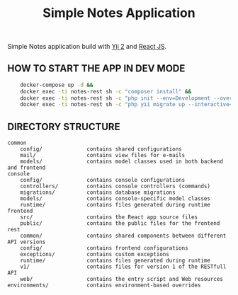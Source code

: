 <p align="center">
    <h1 align="center">Simple Notes Application</h1>
    <br>
</p>

Simple Notes application build with [Yii 2](http://www.yiiframework.com/) and [React JS](https://reactjs.org).

HOW TO START THE APP IN DEV MODE
-------------------

```bash
    docker-compose up -d &&
    docker exec -ti notes-rest sh -c "composer install" &&
    docker exec -ti notes-rest sh -c "php init --env=Development --overwrite=all" &&
    docker exec -ti notes-rest sh -c "php yii migrate up --interactive=0"
```

DIRECTORY STRUCTURE
-------------------

```
common
    config/              contains shared configurations
    mail/                contains view files for e-mails
    models/              contains model classes used in both backend and frontend    
console
    config/              contains console configurations
    controllers/         contains console controllers (commands)
    migrations/          contains database migrations
    models/              contains console-specific model classes
    runtime/             contains files generated during runtime
frontend
    src/                 contains the React app source files
    public/              contains the public files for the frontend
rest
    common/              contains shared components between different API versions
    config/              contains frontend configurations
    exceptions/          contains custom exceptions
    runtime/             contains files generated during runtime
    v1/                  contains files for version 1 of the RESTfull API
    web/                 contains the entry script and Web resources
environments/            contains environment-based overrides
```
